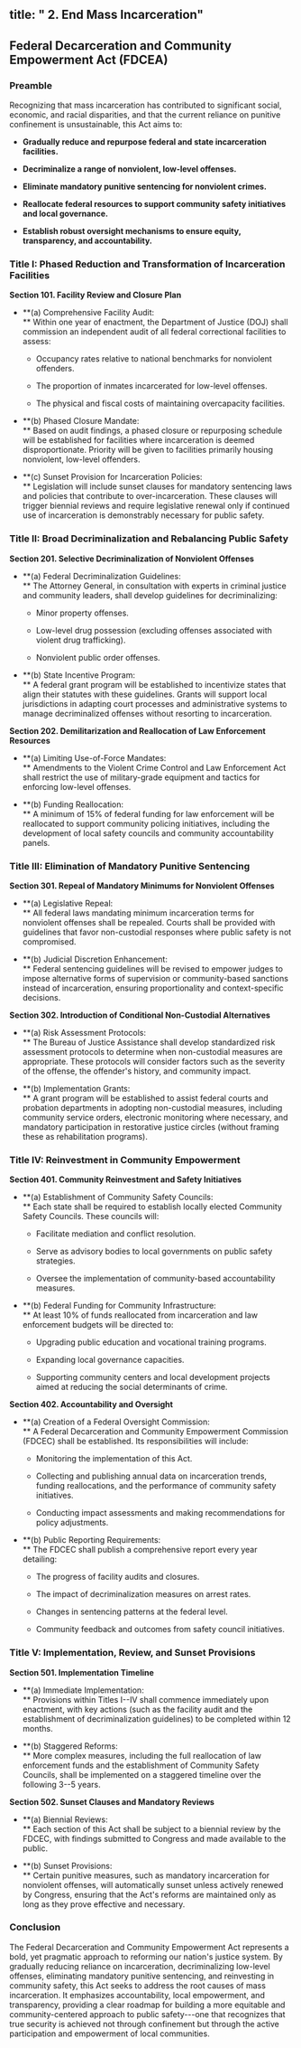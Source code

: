 ## title: \" 2. End Mass Incarceration\"

## **Federal Decarceration and Community Empowerment Act (FDCEA)**

### **Preamble**

Recognizing that mass incarceration has contributed to significant
social, economic, and racial disparities, and that the current reliance
on punitive confinement is unsustainable, this Act aims to:

-   **Gradually reduce and repurpose federal and state incarceration
    facilities.**

-   **Decriminalize a range of nonviolent, low-level offenses.**

-   **Eliminate mandatory punitive sentencing for nonviolent crimes.**

-   **Reallocate federal resources to support community safety
    initiatives and local governance.**

-   **Establish robust oversight mechanisms to ensure equity,
    transparency, and accountability.**

### **Title I: Phased Reduction and Transformation of Incarceration Facilities**

**Section 101. Facility Review and Closure Plan**

-   **(a) Comprehensive Facility Audit:\
    ** Within one year of enactment, the Department of Justice (DOJ)
    shall commission an independent audit of all federal correctional
    facilities to assess:

    -   Occupancy rates relative to national benchmarks for nonviolent
        offenders.

    -   The proportion of inmates incarcerated for low-level offenses.

    -   The physical and fiscal costs of maintaining overcapacity
        facilities.

-   **(b) Phased Closure Mandate:\
    ** Based on audit findings, a phased closure or repurposing schedule
    will be established for facilities where incarceration is deemed
    disproportionate. Priority will be given to facilities primarily
    housing nonviolent, low-level offenders.

-   **(c) Sunset Provision for Incarceration Policies:\
    ** Legislation will include sunset clauses for mandatory sentencing
    laws and policies that contribute to over-incarceration. These
    clauses will trigger biennial reviews and require legislative
    renewal only if continued use of incarceration is demonstrably
    necessary for public safety.

### **Title II: Broad Decriminalization and Rebalancing Public Safety**

**Section 201. Selective Decriminalization of Nonviolent Offenses**

-   **(a) Federal Decriminalization Guidelines:\
    ** The Attorney General, in consultation with experts in criminal
    justice and community leaders, shall develop guidelines for
    decriminalizing:

    -   Minor property offenses.

    -   Low-level drug possession (excluding offenses associated with
        violent drug trafficking).

    -   Nonviolent public order offenses.

-   **(b) State Incentive Program:\
    ** A federal grant program will be established to incentivize states
    that align their statutes with these guidelines. Grants will support
    local jurisdictions in adapting court processes and administrative
    systems to manage decriminalized offenses without resorting to
    incarceration.

**Section 202. Demilitarization and Reallocation of Law Enforcement
Resources**

-   **(a) Limiting Use-of-Force Mandates:\
    ** Amendments to the Violent Crime Control and Law Enforcement Act
    shall restrict the use of military-grade equipment and tactics for
    enforcing low-level offenses.

-   **(b) Funding Reallocation:\
    ** A minimum of 15% of federal funding for law enforcement will be
    reallocated to support community policing initiatives, including the
    development of local safety councils and community accountability
    panels.

### **Title III: Elimination of Mandatory Punitive Sentencing**

**Section 301. Repeal of Mandatory Minimums for Nonviolent Offenses**

-   **(a) Legislative Repeal:\
    ** All federal laws mandating minimum incarceration terms for
    nonviolent offenses shall be repealed. Courts shall be provided with
    guidelines that favor non-custodial responses where public safety is
    not compromised.

-   **(b) Judicial Discretion Enhancement:\
    ** Federal sentencing guidelines will be revised to empower judges
    to impose alternative forms of supervision or community-based
    sanctions instead of incarceration, ensuring proportionality and
    context-specific decisions.

**Section 302. Introduction of Conditional Non-Custodial Alternatives**

-   **(a) Risk Assessment Protocols:\
    ** The Bureau of Justice Assistance shall develop standardized risk
    assessment protocols to determine when non-custodial measures are
    appropriate. These protocols will consider factors such as the
    severity of the offense, the offender's history, and community
    impact.

-   **(b) Implementation Grants:\
    ** A grant program will be established to assist federal courts and
    probation departments in adopting non-custodial measures, including
    community service orders, electronic monitoring where necessary, and
    mandatory participation in restorative justice circles (without
    framing these as rehabilitation programs).

### **Title IV: Reinvestment in Community Empowerment**

**Section 401. Community Reinvestment and Safety Initiatives**

-   **(a) Establishment of Community Safety Councils:\
    ** Each state shall be required to establish locally elected
    Community Safety Councils. These councils will:

    -   Facilitate mediation and conflict resolution.

    -   Serve as advisory bodies to local governments on public safety
        strategies.

    -   Oversee the implementation of community-based accountability
        measures.

-   **(b) Federal Funding for Community Infrastructure:\
    ** At least 10% of funds reallocated from incarceration and law
    enforcement budgets will be directed to:

    -   Upgrading public education and vocational training programs.

    -   Expanding local governance capacities.

    -   Supporting community centers and local development projects
        aimed at reducing the social determinants of crime.

**Section 402. Accountability and Oversight**

-   **(a) Creation of a Federal Oversight Commission:\
    ** A Federal Decarceration and Community Empowerment Commission
    (FDCEC) shall be established. Its responsibilities will include:

    -   Monitoring the implementation of this Act.

    -   Collecting and publishing annual data on incarceration trends,
        funding reallocations, and the performance of community safety
        initiatives.

    -   Conducting impact assessments and making recommendations for
        policy adjustments.

-   **(b) Public Reporting Requirements:\
    ** The FDCEC shall publish a comprehensive report every year
    detailing:

    -   The progress of facility audits and closures.

    -   The impact of decriminalization measures on arrest rates.

    -   Changes in sentencing patterns at the federal level.

    -   Community feedback and outcomes from safety council initiatives.

### **Title V: Implementation, Review, and Sunset Provisions**

**Section 501. Implementation Timeline**

-   **(a) Immediate Implementation:\
    ** Provisions within Titles I--IV shall commence immediately upon
    enactment, with key actions (such as the facility audit and the
    establishment of decriminalization guidelines) to be completed
    within 12 months.

-   **(b) Staggered Reforms:\
    ** More complex measures, including the full reallocation of law
    enforcement funds and the establishment of Community Safety
    Councils, shall be implemented on a staggered timeline over the
    following 3--5 years.

**Section 502. Sunset Clauses and Mandatory Reviews**

-   **(a) Biennial Reviews:\
    ** Each section of this Act shall be subject to a biennial review by
    the FDCEC, with findings submitted to Congress and made available to
    the public.

-   **(b) Sunset Provisions:\
    ** Certain punitive measures, such as mandatory incarceration for
    nonviolent offenses, will automatically sunset unless actively
    renewed by Congress, ensuring that the Act's reforms are maintained
    only as long as they prove effective and necessary.

### **Conclusion**

The Federal Decarceration and Community Empowerment Act represents a
bold, yet pragmatic approach to reforming our nation's justice system.
By gradually reducing reliance on incarceration, decriminalizing
low-level offenses, eliminating mandatory punitive sentencing, and
reinvesting in community safety, this Act seeks to address the root
causes of mass incarceration. It emphasizes accountability, local
empowerment, and transparency, providing a clear roadmap for building a
more equitable and community-centered approach to public safety---one
that recognizes that true security is achieved not through confinement
but through the active participation and empowerment of local
communities.
